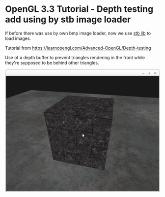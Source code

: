 # OpenGL 3.3 Tutorial - Depth testing add using by stb image loader

If before there was use by own bmp image loader, now we use [stb lib](https://github.com/nothings/stb) to load images.

Tutorial from https://learnopengl.com/Advanced-OpenGL/Depth-testing

Use of a depth buffer to prevent triangles rendering in the front while they're supposed to be behind other triangles.

![alt text](https://github.com/tapin13/openGL-3-3-examples/blob/master/tutorialXIV1_deep_testing/Screenshot.png)


